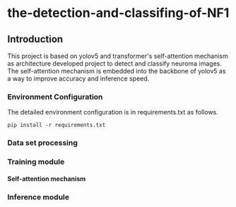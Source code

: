 # the-detection-and-classifing-of-NF1

## Introduction
This project is based on yolov5 and transformer's self-attention mechanism as architecture developed project to detect and classify neuroma images. The self-attention mechanism is embedded into the backbone of yolov5 as a way to improve accuracy and inference speed.

### Environment Configuration
The detailed environment configuration is in requirements.txt as follows.
```shell
pip install -r requirements.txt
```

### Data set processing


### Training module

#### Self-attention mechanism


### Inference module


